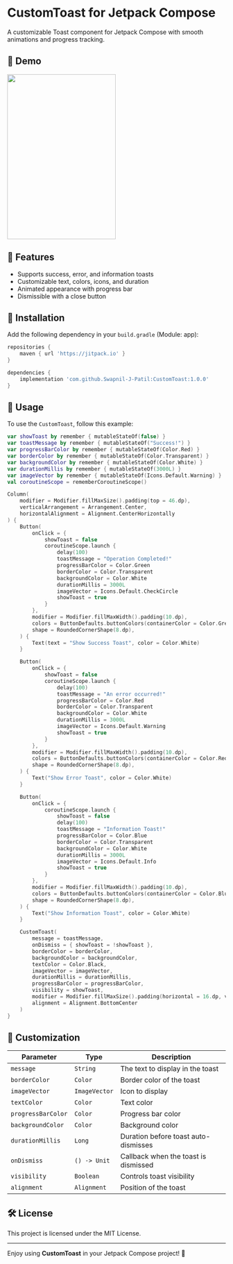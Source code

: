 # CustomToast for Jetpack Compose

A customizable Toast component for Jetpack Compose with smooth animations and progress tracking.

## 📸 Demo  
<img src="https://github.com/user-attachments/assets/9d977513-35a0-4597-b606-790a504e9307" width="250" height="380" />


## 📌 Features
- Supports success, error, and information toasts
- Customizable text, colors, icons, and duration
- Animated appearance with progress bar
- Dismissible with a close button

## 🚀 Installation

Add the following dependency in your `build.gradle` (Module: app):

```gradle
repositories {
    maven { url 'https://jitpack.io' }
}

dependencies {
    implementation 'com.github.Swapnil-J-Patil:CustomToast:1.0.0'
}
```

## 📖 Usage

To use the `CustomToast`, follow this example:

```kotlin
var showToast by remember { mutableStateOf(false) }
var toastMessage by remember { mutableStateOf("Success!") }
var progressBarColor by remember { mutableStateOf(Color.Red) }
var borderColor by remember { mutableStateOf(Color.Transparent) }
var backgroundColor by remember { mutableStateOf(Color.White) }
var durationMillis by remember { mutableStateOf(3000L) }
var imageVector by remember { mutableStateOf(Icons.Default.Warning) }
val coroutineScope = rememberCoroutineScope()

Column(
    modifier = Modifier.fillMaxSize().padding(top = 46.dp),
    verticalArrangement = Arrangement.Center,
    horizontalAlignment = Alignment.CenterHorizontally
) {
    Button(
        onClick = {
            showToast = false
            coroutineScope.launch {
                delay(100)
                toastMessage = "Operation Completed!"
                progressBarColor = Color.Green
                borderColor = Color.Transparent
                backgroundColor = Color.White
                durationMillis = 3000L
                imageVector = Icons.Default.CheckCircle
                showToast = true
            }
        },
        modifier = Modifier.fillMaxWidth().padding(10.dp),
        colors = ButtonDefaults.buttonColors(containerColor = Color.Green),
        shape = RoundedCornerShape(8.dp),
    ) {
        Text(text = "Show Success Toast", color = Color.White)
    }

    Button(
        onClick = {
            showToast = false
            coroutineScope.launch {
                delay(100)
                toastMessage = "An error occurred!"
                progressBarColor = Color.Red
                borderColor = Color.Transparent
                backgroundColor = Color.White
                durationMillis = 3000L
                imageVector = Icons.Default.Warning
                showToast = true
            }
        },
        modifier = Modifier.fillMaxWidth().padding(10.dp),
        colors = ButtonDefaults.buttonColors(containerColor = Color.Red),
        shape = RoundedCornerShape(8.dp),
    ) {
        Text("Show Error Toast", color = Color.White)
    }

    Button(
        onClick = {
            coroutineScope.launch {
                showToast = false
                delay(100)
                toastMessage = "Information Toast!"
                progressBarColor = Color.Blue
                borderColor = Color.Transparent
                backgroundColor = Color.White
                durationMillis = 3000L
                imageVector = Icons.Default.Info
                showToast = true
            }
        },
        modifier = Modifier.fillMaxWidth().padding(10.dp),
        colors = ButtonDefaults.buttonColors(containerColor = Color.Blue),
        shape = RoundedCornerShape(8.dp),
    ) {
        Text("Show Information Toast", color = Color.White)
    }

    CustomToast(
        message = toastMessage,
        onDismiss = { showToast = !showToast },
        borderColor = borderColor,
        backgroundColor = backgroundColor,
        textColor = Color.Black,
        imageVector = imageVector,
        durationMillis = durationMillis,
        progressBarColor = progressBarColor,
        visibility = showToast,
        modifier = Modifier.fillMaxSize().padding(horizontal = 16.dp, vertical = 10.dp),
        alignment = Alignment.BottomCenter
    )
}
```

## 🎨 Customization

| Parameter | Type | Description |
|-----------|------|-------------|
| `message` | `String` | The text to display in the toast |
| `borderColor` | `Color` | Border color of the toast |
| `imageVector` | `ImageVector` | Icon to display |
| `textColor` | `Color` | Text color |
| `progressBarColor` | `Color` | Progress bar color |
| `backgroundColor` | `Color` | Background color |
| `durationMillis` | `Long` | Duration before toast auto-dismisses |
| `onDismiss` | `() -> Unit` | Callback when the toast is dismissed |
| `visibility` | `Boolean` | Controls toast visibility |
| `alignment` | `Alignment` | Position of the toast |

## 🛠️ License

This project is licensed under the MIT License.

---

Enjoy using **CustomToast** in your Jetpack Compose project! 🎉

